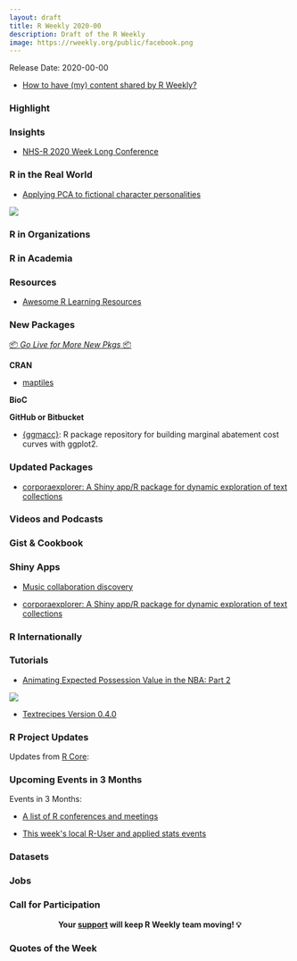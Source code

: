 ```yaml
---
layout: draft
title: R Weekly 2020-00
description: Draft of the R Weekly
image: https://rweekly.org/public/facebook.png
---
```


Release Date: 2020-00-00

+ [How to have (my) content shared by R Weekly?](https://github.com/rweekly/rweekly.org#how-to-have-my-content-shared-by-r-weekly)


###  Highlight



### Insights

+ [NHS-R 2020 Week Long Conference](https://hutsons-hacks.info/nhs-r-2020-annual-conference)

### R in the Real World

+ [Applying PCA to fictional character personalities](https://www.alexcookson.com/post/2020-11-19-applying-pca-to-fictional-character-personalities/)

![](PCA)

###  R in Organizations



###  R in Academia



###  Resources

+ [Awesome R Learning Resources](https://github.com/iamericfletcher/awesome-r-learning-resources)

###  New Packages

<p class="added-hostname"><a href="https://rweekly.org/live" target="_blank" class="externalLink">📦 <i>Go Live for More New Pkgs</i> 📦</a></p>

**CRAN**

+ [maptiles](https://rgeomatic.hypotheses.org/2032)
<!-- suggested image: https://github.com/riatelab/maptiles/blob/main/man/figures/README-front.png-->



**BioC**



**GitHub or Bitbucket**

+ [{ggmacc}](https://github.com/aj-sykes92/ggmacc): R package repository for building marginal abatement cost curves with ggplot2. 

### Updated Packages



+ [corporaexplorer: A Shiny app/R package for dynamic exploration of text collections](https://kgjerde.github.io/corporaexplorer/)

###  Videos and Podcasts



### Gist & Cookbook



### Shiny Apps
+ [Music collaboration discovery](https://svitkin.rbind.io/2020/11/on-those-weird-split-eps/)


+ [corporaexplorer: A Shiny app/R package for dynamic exploration of text collections](https://kgjerde.github.io/corporaexplorer/)

### R Internationally



###  Tutorials

+ [Animating Expected Possession Value in the NBA: Part 2](https://insidethetv.rbind.io/post/epv-the-epilogue/)

![](gif)

+ [Textrecipes Version 0.4.0](https://www.hvitfeldt.me/blog/textrecipes-version-0-4-0/)

<!--<div class="post-more-begin></div><div class="post-more-end"></div>-->

###  R Project Updates

Updates from [R Core](http://developer.r-project.org/blosxom.cgi/R-devel/NEWS):


###  Upcoming Events in 3 Months

Events in 3 Months:


+ [A list of R conferences and meetings](https://jumpingrivers.github.io/meetingsR/events.html)

+ [This week's local R-User and applied stats events](https://community.rstudio.com/c/irl)


### Datasets

### Jobs




###  Call for Participation


<p class="hide-support added-hostname support-rweekly" style="text-align: center;font-weight: bold;">Your <a class="non-visited externalLink" href="https://www.patreon.com/rweekly" onclick="pas(this)">support</a> will keep R Weekly team moving! 💡</p>

###  Quotes of the Week

